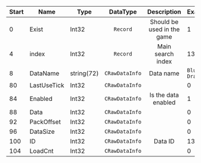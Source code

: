|Start|Name|Type|DataType|Description|Example|
|---|---|---|:---:|:---:|---|
|0|Exist|Int32|`Record`|Should be used in the game|1|
|4|index|Int32|`Record`|Main search index|13|
|8|DataName|string(72)|`CRawDataInfo`|Data name|`Blue Dragon `|
|80|LastUseTick|Int32|`CRawDataInfo`||0|
|84|Enabled|Int32|`CRawDataInfo`|Is the data enabled|1|
|88|Data|Int32|`CRawDataInfo`||0|
|92|PackOffset|Int32|`CRawDataInfo`||0|
|96|DataSize|Int32|`CRawDataInfo`||0|
|100|ID|Int32|`CRawDataInfo`|Data ID|13|
|104|LoadCnt|Int32|`CRawDataInfo`||0|
